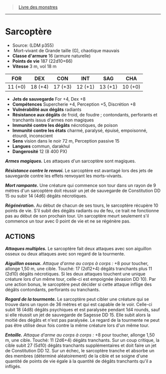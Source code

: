 ﻿> [Livre des monstres](tome_of_beasts.md)

---

# Sarcoptère

- Source: (LDM p355)
-  Mort-vivant de Grande taille (G), chaotique mauvais
- **Classe d'armure** 16 (armure naturelle)
- **Points de vie** 187 (22d10+66)
- **Vitesse** 3 m, vol 18 m

|FOR|DEX|CON|INT|SAG|CHA|
|---|---|---|---|---|---|
|11 (+0)|18 (+4)|17 (+3)|12 (+1)|13 (+1)|10 (+0)|

- **Jets de sauvegarde** For +4, Dex +8
- **Compétences** Supercherie +4, Perception +5, Discrétion +8
- **Vulnérabilité aux dégâts** radiants
- **Résistance aux dégâts** de froid, de foudre ; contondants, perforants et tranchants issus d'armes non magiques
- **Immunité contre les dégâts** nécrotiques, de poison
- **Immunité contre les états** charmé, paralysé, épuisé, empoisonné, étourdi, inconscient
- **Sens** vision dans le noir 72 m, Perception passive 15
- **Langues** commun, darakhul
- **Dangerosité** 12 (8 400 PX)

**_Armes magiques._** Les attaques d'un sarcoptère sont magiques.

**_Résistance contre le renvoi._** Le sarcoptère est avantagé lors des jets de sauvegarde contre les effets renvoyant les morts-vivants.

**_Mort rampante._** Une créature qui commence son tour dans un rayon de 9 mètres d'un sarcoptère doit réussir un jet de sauvegarde de Constitution DD 15 ou subir 14 (4d6) dégâts nécrotiques.

**_Régénération._** Au début de chacun de ses tours, le sarcoptère récupère 10 points de vie. S'il subit des dégâts radiants ou de feu, ce trait ne fonctionne pas au début de son prochain tour. Un sarcoptère meurt seulement s'il commence un tour avec 0 point de vie et ne se régénère pas.

## ACTIONS

**_Attaques multiples._** Le sarcoptère fait deux attaques avec son aiguillon osseux ou deux attaques avec son regard de la tourmente.

**_Aiguillon osseux._** _Attaque d'arme au corps à corps :_ +8 pour toucher, allonge 1,50 m, une cible. Touché: 17 (2d12+4) dégâts tranchants plus 11 (2d10) dégâts nécrotiques. Si les deux attaques touchent une unique créature lors d'un même tour, celle-ci est empoignée (évasion DD 10). Par une action bonus, le sarcoptère peut décider si cette attaque inflige des dégâts contondants, perforants ou tranchants.

**_Regard de la tourmente._** Le sarcoptère peut cibler une créature qui se trouve dans un rayon de 36 mètres et qui est capable de le voir. Celle-ci subit 18 (4d8) dégâts psychiques et est paralysée pendant 1d4 rounds, sauf si elle réussit un jet de sauvegarde de Sagesse DD 15. Elle subit alors la moitié des dégâts et n'est pas paralysée. Le regard de la tourmente ne peut pas être utilisé deux fois contre la même créature lors d'un même tour.

**_Entaille._** _Attaque d'arme au corps à corps :_ +8 pour toucher, allonge 1,50 m, une cible. Touché: 11 (2d6+4) dégâts tranchants. Sur un coup critique, la cible subit 27 (5d10) dégâts tranchants supplémentaires et doit faire un jet de Constitution DD 12. Sur un échec, le sarcoptère tranche et absorbe un des membres (déterminé aléatoirement) de la cible et se soigne d'une quantité de points de vie égale à la quantité de dégâts tranchants qu'il a infligés.

